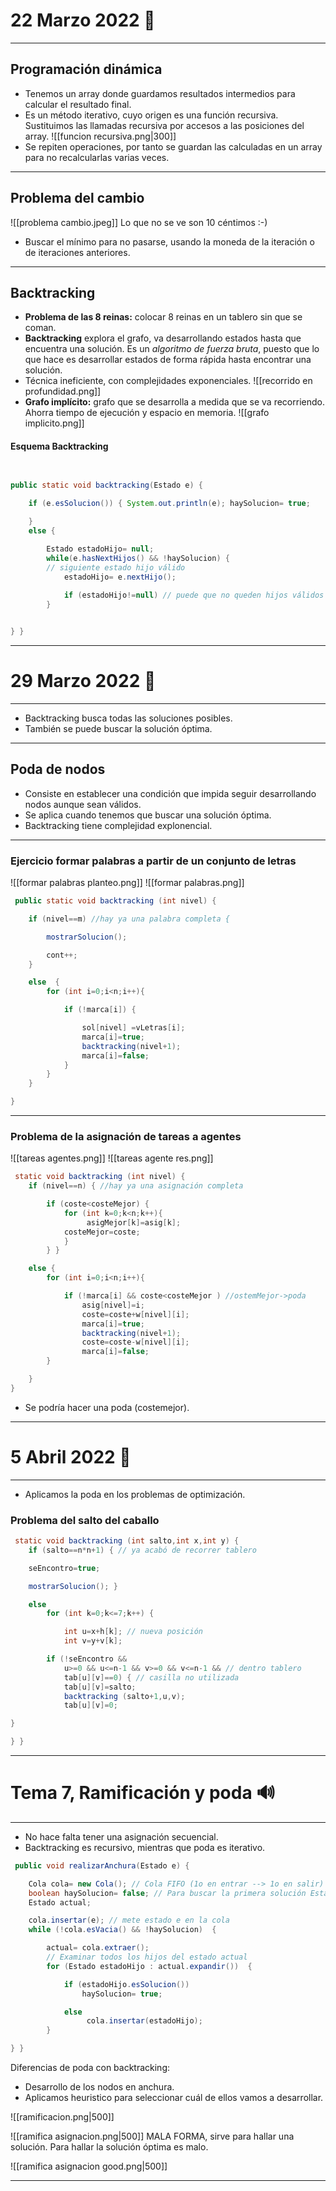 # 22 Marzo 2022 💈
---
## Programación dinámica
- Tenemos un array donde guardamos resultados intermedios para calcular el resultado final.
- Es un método iterativo, cuyo origen es una función recursiva. Sustituimos las llamadas recursiva por accesos a las posiciones del array.
![[funcion recursiva.png|300]]
- Se repiten operaciones, por tanto se guardan las calculadas en un array para no recalcularlas varias veces.
---
## Problema del cambio
![[problema cambio.jpeg]]
Lo que no se ve son 10 céntimos :-)
- Buscar el mínimo para no pasarse, usando la moneda de la iteración o de iteraciones anteriores.
---
## Backtracking
- **Problema de las 8 reinas:** colocar 8 reinas en un tablero sin que se coman.
- **Backtracking** explora el grafo, va desarrollando estados hasta que encuentra una solución. Es un *algoritmo de fuerza bruta*, puesto que lo que hace es desarrollar estados de forma rápida hasta encontrar una solución.
- Técnica ineficiente, con complejidades exponenciales.
![[recorrido en profundidad.png]]
- **Grafo implícito:** grafo que se desarrolla a medida que se va recorriendo. Ahorra tiempo de ejecución y espacio en memoria.
![[grafo implicito.png]]

#### Esquema Backtracking
```java
 

public static void backtracking(Estado e) {

	if (e.esSolucion()) { System.out.println(e); haySolucion= true;

	}  
	else {

		Estado estadoHijo= null; 
		while(e.hasNextHijos() && !haySolucion) {
		// siguiente estado hijo válido 
			estadoHijo= e.nextHijo(); 
			
			if (estadoHijo!=null) // puede que no queden hijos válidos backtracking(estadoHijo);
		}


} }
```
---
# 29 Marzo 2022 🗿
---
- Backtracking busca todas las soluciones posibles.
- También se puede buscar la solución óptima.
---
## Poda de nodos
- Consiste en establecer una condición que impida seguir desarrollando nodos aunque sean válidos.
- Se aplica cuando tenemos que buscar una solución óptima.
- Backtracking tiene complejidad explonencial.
---
### Ejercicio formar palabras a partir de un conjunto de letras
![[formar palabras planteo.png]]
![[formar palabras.png]]
```java
 public static void backtracking (int nivel) {

	if (nivel==m) //hay ya una palabra completa {

		mostrarSolucion();

		cont++; 
	}

	else  {
		for (int i=0;i<n;i++){

			if (!marca[i]) {

				sol[nivel] =vLetras[i]; 
				marca[i]=true; 
				backtracking(nivel+1); 
				marca[i]=false;
			}
		}
	}

}
```
---
### Problema de la asignación de tareas a agentes
![[tareas agentes.png]]
![[tareas agente res.png]]
```java
 static void backtracking (int nivel) {  
	if (nivel==n) { //hay ya una asignación completa

		if (coste<costeMejor) { 
			for (int k=0;k<n;k++){
				 asigMejor[k]=asig[k];
			costeMejor=coste; 
			}
		} }

	else {  
		for (int i=0;i<n;i++){

			if (!marca[i] && coste<costeMejor ) //ostemMejor->poda
				asig[nivel]=i;
				coste=coste+w[nivel][i]; 
			    marca[i]=true; 
			    backtracking(nivel+1); 
			    coste=coste-w[nivel][i]; 
				marca[i]=false;
		}

	} 
}
```
- Se podría hacer una poda (costemejor).
---
# 5 Abril 2022 🔵
---
- Aplicamos la poda en los problemas de optimización.
### Problema del salto del caballo
```java
 static void backtracking (int salto,int x,int y) {  
	if (salto==n*n+1) { // ya acabó de recorrer tablero

	seEncontro=true;

	mostrarSolucion(); }

	else  
		for (int k=0;k<=7;k++) {

			int u=x+h[k]; // nueva posición 
			int v=y+v[k];

		if (!seEncontro &&  
			u>=0 && u<=n-1 && v>=0 && v<=n-1 && // dentro tablero       
			tab[u][v]==0) { // casilla no utilizada
			tab[u][v]=salto; 
			backtracking (salto+1,u,v); 
			tab[u][v]=0;

}

} }

```
---
# Tema 7, Ramificación y poda 🔊
---
- No hace falta tener una asignación secuencial.
- Backtracking es recursivo, mientras que poda es iterativo.
```java
 public void realizarAnchura(Estado e) {

	Cola cola= new Cola(); // Cola FIFO (1o en entrar --> 1o en salir) 
	boolean haySolucion= false; // Para buscar la primera solución Estado actual; 
	Estado actual;

	cola.insertar(e); // mete estado e en la cola 
	while (!cola.esVacia() && !haySolucion)  {

		actual= cola.extraer();  
		// Examinar todos los hijos del estado actual 
		for (Estado estadoHijo : actual.expandir())  {

			if (estadoHijo.esSolucion()) 
				haySolucion= true;

			else
				 cola.insertar(estadoHijo);
		}

} }
```
Diferencias de poda con backtracking:
- Desarrollo de los nodos en anchura.
- Aplicamos heuristico para seleccionar cuál de ellos vamos a desarrollar.

![[ramificacion.png|500]]

![[ramifica asignacion.png|500]]
MALA FORMA, sirve para hallar una solución. Para hallar la solución óptima es malo.

![[ramifica asignacion good.png|500]]

---
